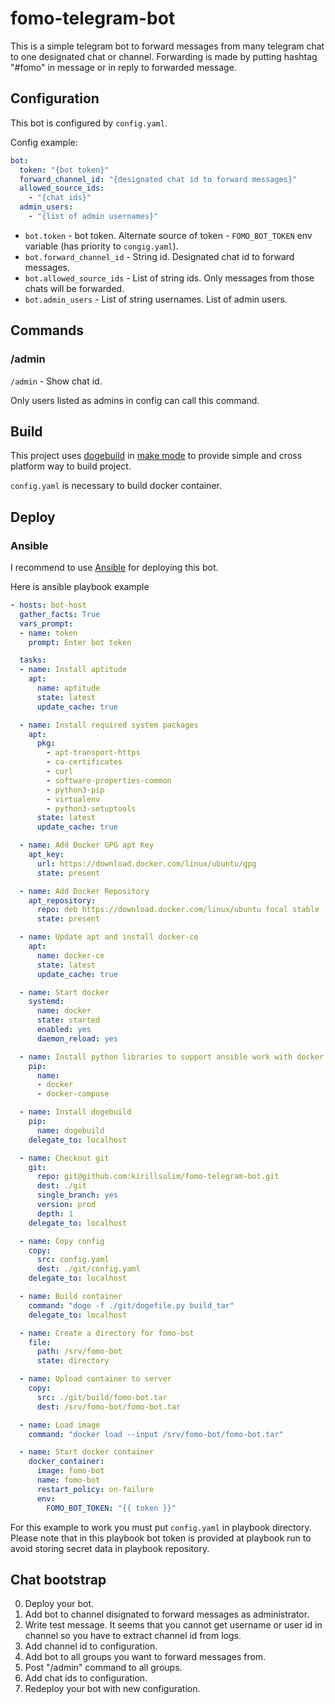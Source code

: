 # fomo-telegram-bot

This is a simple telegram bot to forward messages from many telegram chat to one designated chat or channel.
Forwarding is made by putting hashtag "#fomo" in message or in reply to forwarded message.

## Configuration

This bot is configured by `config.yaml`.

Config example:
```yaml
bot:
  token: "{bot token}"
  forward_channel_id: "{designated chat id to forward messages}"
  allowed_source_ids:
    - "{chat ids}"
  admin_users:
    - "{list of admin usernames}"

```

- `bot.token` - bot token. Alternate source of token - `FOMO_BOT_TOKEN` env variable (has priority to `congig.yaml`).
- `bot.forward_channel_id` - String id. Designated chat id to forward messages.
- `bot.allowed_source_ids` - List of string ids. Only messages from those chats will be forwarded.
- `bot.admin_users` - List of string usernames. List of admin users.

## Commands

### /admin

`/admin` - Show chat id.

Only users listed as admins in config can call this command.

## Build

This project uses [dogebuild](https://github.com/dogebuild/dogebuild) in [make mode](https://dogebuild.readthedocs.io/en/latest/make-mode/) to provide simple and cross platform way to build project.

`config.yaml` is necessary to build docker container.

## Deploy

### Ansible

I recommend to use [Ansible](https://www.ansible.com/) for deploying this bot.

Here is ansible playbook example
```yaml
- hosts: bot-host
  gather_facts: True
  vars_prompt:
  - name: token
    prompt: Enter bot token

  tasks:
  - name: Install aptitude
    apt:
      name: aptitude
      state: latest
      update_cache: true

  - name: Install required system packages
    apt:
      pkg:
        - apt-transport-https
        - ca-certificates
        - curl
        - software-properties-common
        - python3-pip
        - virtualenv
        - python3-setuptools
      state: latest
      update_cache: true

  - name: Add Docker GPG apt Key
    apt_key:
      url: https://download.docker.com/linux/ubuntu/gpg
      state: present

  - name: Add Docker Repository
    apt_repository:
      repo: deb https://download.docker.com/linux/ubuntu focal stable
      state: present

  - name: Update apt and install docker-ce
    apt:
      name: docker-ce
      state: latest
      update_cache: true

  - name: Start docker
    systemd:
      name: docker
      state: started
      enabled: yes
      daemon_reload: yes

  - name: Install python libraries to support ansible work with docker
    pip:
      name:
      - docker
      - docker-compose

  - name: Install dogebuild
    pip:
      name: dogebuild
    delegate_to: localhost

  - name: Checkout git
    git:
      repo: git@github.com:kirillsulim/fomo-telegram-bot.git
      dest: ./git
      single_branch: yes
      version: prod
      depth: 1
    delegate_to: localhost

  - name: Copy config
    copy:
      src: config.yaml
      dest: ./git/config.yaml
    delegate_to: localhost

  - name: Build container
    command: "doge -f ./git/dogefile.py build_tar"
    delegate_to: localhost

  - name: Create a directory for fomo-bot
    file:
      path: /srv/fomo-bot
      state: directory

  - name: Upload container to server
    copy:
      src: ./git/build/fomo-bot.tar
      dest: /srv/fomo-bot/fomo-bot.tar

  - name: Load image
    command: "docker load --input /srv/fomo-bot/fomo-bot.tar"

  - name: Start docker container
    docker_container:
      image: fomo-bot
      name: fomo-bot
      restart_policy: on-failure
      env:
        FOMO_BOT_TOKEN: "{{ token }}"
```

For this example to work you must put `config.yaml` in playbook directory.
Please note that in this playbook bot token is provided at playbook run to avoid storing secret data in playbook repository.


## Chat bootstrap

0. Deploy your bot.
1. Add bot to channel disignated to forward messages as administrator.
2. Write test message. It seems that you cannot get username or user id in channel so you have to extract channel id
   from  logs.
3. Add channel id to configuration.
4. Add bot to all groups you want to forward messages from.
5. Post "/admin" command to all groups.
6. Add chat ids to configuration.
7. Redeploy your bot with new configuration.